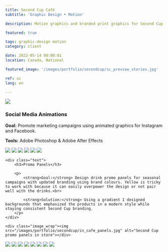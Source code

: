 ```yaml
---
title: Second Cup Café
subtitle: 'Graphic Design • Motion'

description: Motion graphics and branded print graphics for Second Cup Café.

featured: true

tags: graphic-design motion
category: client

date: 2022-05-14 00:00:01
location: Canada, National

featured_image: '/images/portfolio/secondcup/sc_preview_stories.jpg'

ref: sc
lang: en

---
```


![](/images/portfolio/secondcup/sc-billboard-tastycoffee.jpg)

### Social Media Animations

**Goal:** Promote marketing campaigns using animated graphics for Instagram and Facebook.

**Tools:** Adobe Photoshop & Adobe After Effects

<img src="/images/portfolio/secondcup/animations/cottonCandyTeaser.gif">

<img src="/images/portfolio/secondcup/animations/newCup.gif">

<img src="/images/portfolio/secondcup/animations/sharingIsCaring.gif">

<img src="/images/portfolio/secondcup/animations/icedTeaTeaser.gif">

<img src="/images/portfolio/secondcup/animations/SCdatingApp.gif">

<img src="/images/portfolio/secondcup/animations/frocho.gif">

<div class="double_up narrow_wrap">

	<div class="text">
		<h3>Promo Panels</h3>

		<p>
			<strong>Goal:</strong> Design drink promo panels for seasonal campaigns with updated branding using brand colours. Yellow is tricky to work with because it can easily overpower the design or not pair well with the drinks.<br>

			<strong>Solution:</strong> Using a gradient I designed backgrounds that emphasized the products in a modern style while staying consistent Second Cup branding.
		</p>
	</div>

	<div class="image_wrap"><img src="/images/portfolio/secondcup/in_cafe_panels.jpg" alt="Second Cup promo panels in store"></div>

</div>

<div class="gallery" data-columns="4">
	<img src="/images/portfolio/secondcup/spring_teas_panel.jpg">
	<img src="/images/portfolio/secondcup/summer_cottoncandy_panel.jpg">
	<img src="/images/portfolio/secondcup/summer_coldfoams_panel.jpg">
	<img src="/images/portfolio/secondcup/smoothies_panel.jpg">
	<img src="/images/portfolio/secondcup/winter_smoothies_panel.jpg">
	<img src="/images/portfolio/secondcup/winter_teas_panel.jpg">
	<img src="/images/portfolio/secondcup/sharingcups_panel.jpg">
	<img src="/images/portfolio/secondcup/tastycoffee_panel.jpg">
</div>